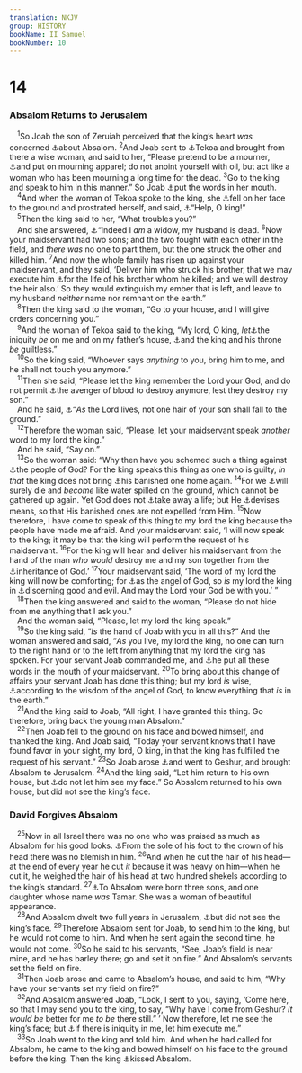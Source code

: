 ```yaml
---
translation: NKJV
group: HISTORY
bookName: II Samuel 
bookNumber: 10
---
```


<div class="title"><h1>14</h1><h3>Absalom Returns to Jerusalem</h3></div>
<span class="verse 2sa_14_1"> <sup>1</sup>So Joab the son of Zeruiah perceived that the king’s heart <i>was</i> concerned <a data-toggle="tooltip" data-placement="bottom" title="Gen. 38:12; 2 Sam. 12:19, 23">⚓</a>about Absalom. </span>
<span class="verse 2sa_14_2"><sup>2</sup>And Joab sent to <a data-toggle="tooltip" data-placement="bottom" title="2 Sam. 13:39">⚓</a>Tekoa and brought from there a wise woman, and said to her, “Please pretend to be a mourner, <a data-toggle="tooltip" data-placement="bottom" title="2 Sam. 23:26; 2 Chr. 11:6; Amos 1:1">⚓</a>and put on mourning apparel; do not anoint yourself with oil, but act like a woman who has been mourning a long time for the dead. </span>
<span class="verse 2sa_14_3"><sup>3</sup>Go to the king and speak to him in this manner.” So Joab <a data-toggle="tooltip" data-placement="bottom" title="Ruth 3:3">⚓</a>put the words in her mouth.<br/></span>
<span class="verse 2sa_14_4"> <sup>4</sup>And when the woman of Tekoa spoke to the king, she <a data-toggle="tooltip" data-placement="bottom" title="Ex. 4:15; 2 Sam. 14:19">⚓</a>fell on her face to the ground and prostrated herself, and said, <a data-toggle="tooltip" data-placement="bottom" title="1 Sam. 20:41; 25:23; 2 Sam. 1:2">⚓</a>“Help, O king!”<br/></span>
<span class="verse 2sa_14_5"> <sup>5</sup>Then the king said to her, “What troubles you?”<br/> And she answered, <a data-toggle="tooltip" data-placement="bottom" title="2 Kin. 6:26, 28">⚓</a>“Indeed I <i>am</i> a widow, my husband is dead. </span>
<span class="verse 2sa_14_6"><sup>6</sup>Now your maidservant had two sons; and the two fought with each other in the field, and <i>there</i> <i>was</i> no one to part them, but the one struck the other and killed him. </span>
<span class="verse 2sa_14_7"><sup>7</sup>And now the whole family has risen up against your maidservant, and they said, ‘Deliver him who struck his brother, that we may execute him <a data-toggle="tooltip" data-placement="bottom" title="(Zech. 7:10)">⚓</a>for the life of his brother whom he killed; and we will destroy the heir also.’ So they would extinguish my ember that is left, and leave to my husband <i>neither</i> name nor remnant on the earth.”<br/></span>
<span class="verse 2sa_14_8"> <sup>8</sup>Then the king said to the woman, “Go to your house, and I will give orders concerning you.”<br/></span>
<span class="verse 2sa_14_9"> <sup>9</sup>And the woman of Tekoa said to the king, “My lord, O king, <i>let</i><a data-toggle="tooltip" data-placement="bottom" title="Num. 35:19; Deut. 19:12, 13">⚓</a>the iniquity <i>be</i> on me and on my father’s house, <a data-toggle="tooltip" data-placement="bottom" title="Gen. 27:13; 43:9; 1 Sam. 25:24; Matt. 27:25">⚓</a>and the king and his throne <i>be</i> guiltless.”<br/></span>
<span class="verse 2sa_14_10"> <sup>10</sup>So the king said, “Whoever says <i>anything</i> to you, bring him to me, and he shall not touch you anymore.”<br/></span>
<span class="verse 2sa_14_11"> <sup>11</sup>Then she said, “Please let the king remember the Lord your God, and do not permit <a data-toggle="tooltip" data-placement="bottom" title="2 Sam. 3:28, 29; 1 Kin. 2:33">⚓</a>the avenger of blood to destroy anymore, lest they destroy my son.”<br/> And he said, <a data-toggle="tooltip" data-placement="bottom" title="Num. 35:19, 21; (Deut. 19:4–10)">⚓</a>“<i>As</i> the Lord lives, not one hair of your son shall fall to the ground.”<br/></span>
<span class="verse 2sa_14_12"> <sup>12</sup>Therefore the woman said, “Please, let your maidservant speak <i>another</i> word to my lord the king.”<br/> And he said, “Say on.”<br/></span>
<span class="verse 2sa_14_13"> <sup>13</sup>So the woman said: “Why then have you schemed such a thing against <a data-toggle="tooltip" data-placement="bottom" title="1 Sam. 14:45; 1 Kin. 1:52; Matt. 10:30; Acts 27:34">⚓</a>the people of God? For the king speaks this thing as one who is guilty, <i>in</i> <i>that</i> the king does not bring <a data-toggle="tooltip" data-placement="bottom" title="Judg. 20:2">⚓</a>his banished one home again. </span>
<span class="verse 2sa_14_14"><sup>14</sup>For we <a data-toggle="tooltip" data-placement="bottom" title="2 Sam. 13:37, 38">⚓</a>will surely die and <i>become</i> like water spilled on the ground, which cannot be gathered up again. Yet God does not <a data-toggle="tooltip" data-placement="bottom" title="Job 30:23; 34:15; (Heb. 9:27)">⚓</a>take away a life; but He <a data-toggle="tooltip" data-placement="bottom" title="Job 34:19; Matt. 22:16; Acts 10:34; Rom. 2:11">⚓</a>devises means, so that His banished ones are not expelled from Him. </span>
<span class="verse 2sa_14_15"><sup>15</sup>Now therefore, I have come to speak of this thing to my lord the king because the people have made me afraid. And your maidservant said, ‘I will now speak to the king; it may be that the king will perform the request of his maidservant. </span>
<span class="verse 2sa_14_16"><sup>16</sup>For the king will hear and deliver his maidservant from the hand of the man <i>who</i> <i>would</i> destroy me and my son together from the <a data-toggle="tooltip" data-placement="bottom" title="Num. 35:15">⚓</a>inheritance of God.’ </span>
<span class="verse 2sa_14_17"><sup>17</sup>Your maidservant said, ‘The word of my lord the king will now be comforting; for <a data-toggle="tooltip" data-placement="bottom" title="Deut. 32:9; 1 Sam. 26:19; 2 Sam. 20:19">⚓</a>as the angel of God, so <i>is</i> my lord the king in <a data-toggle="tooltip" data-placement="bottom" title="1 Sam. 29:9; 2 Sam. 19:27">⚓</a>discerning good and evil. And may the Lord your God be with you.’ ”<br/></span>
<span class="verse 2sa_14_18"> <sup>18</sup>Then the king answered and said to the woman, “Please do not hide from me anything that I ask you.”<br/> And the woman said, “Please, let my lord the king speak.”<br/></span>
<span class="verse 2sa_14_19"> <sup>19</sup>So the king said, “<i>Is</i> the hand of Joab with you in all this?” And the woman answered and said, “<i>As</i> you live, my lord the king, no one can turn to the right hand or to the left from anything that my lord the king has spoken. For your servant Joab commanded me, and <a data-toggle="tooltip" data-placement="bottom" title="1 Kin. 3:9">⚓</a>he put all these words in the mouth of your maidservant. </span>
<span class="verse 2sa_14_20"><sup>20</sup>To bring about this change of affairs your servant Joab has done this thing; but my lord <i>is</i> wise, <a data-toggle="tooltip" data-placement="bottom" title="2 Sam. 14:3">⚓</a>according to the wisdom of the angel of God, to know everything that <i>is</i> in the earth.”<br/></span>
<span class="verse 2sa_14_21"> <sup>21</sup>And the king said to Joab, “All right, I have granted this thing. Go therefore, bring back the young man Absalom.”<br/></span>
<span class="verse 2sa_14_22"> <sup>22</sup>Then Joab fell to the ground on his face and bowed himself, and thanked the king. And Joab said, “Today your servant knows that I have found favor in your sight, my lord, O king, in that the king has fulfilled the request of his servant.” </span>
<span class="verse 2sa_14_23"><sup>23</sup>So Joab arose <a data-toggle="tooltip" data-placement="bottom" title="2 Sam. 14:17; 19:27">⚓</a>and went to Geshur, and brought Absalom to Jerusalem. </span>
<span class="verse 2sa_14_24"><sup>24</sup>And the king said, “Let him return to his own house, but <a data-toggle="tooltip" data-placement="bottom" title="2 Sam. 13:37, 38">⚓</a>do not let him see my face.” So Absalom returned to his own house, but did not see the king’s face.<br/></span>
<div class="title"><h3>David Forgives Absalom</h3></div>
<span class="verse 2sa_14_25"> <sup>25</sup>Now in all Israel there was no one who was praised as much as Absalom for his good looks. <a data-toggle="tooltip" data-placement="bottom" title="Gen. 43:3; 2 Sam. 3:13">⚓</a>From the sole of his foot to the crown of his head there was no blemish in him. </span>
<span class="verse 2sa_14_26"><sup>26</sup>And when he cut the hair of his head—at the end of every year he cut <i>it</i> because it was heavy on him—when he cut it, he weighed the hair of his head at two hundred shekels according to the king’s standard. </span>
<span class="verse 2sa_14_27"><sup>27</sup><a data-toggle="tooltip" data-placement="bottom" title="Deut. 28:35; Job 2:7; Is. 1:6">⚓</a>To Absalom were born three sons, and one daughter whose name <i>was</i> Tamar. She was a woman of beautiful appearance.<br/></span>
<span class="verse 2sa_14_28"> <sup>28</sup>And Absalom dwelt two full years in Jerusalem, <a data-toggle="tooltip" data-placement="bottom" title="2 Sam. 13:1; 18:18">⚓</a>but did not see the king’s face. </span>
<span class="verse 2sa_14_29"><sup>29</sup>Therefore Absalom sent for Joab, to send him to the king, but he would not come to him. And when he sent again the second time, he would not come. </span>
<span class="verse 2sa_14_30"><sup>30</sup>So he said to his servants, “See, Joab’s field is near mine, and he has barley there; go and set it on fire.” And Absalom’s servants set the field on fire.<br/></span>
<span class="verse 2sa_14_31"> <sup>31</sup>Then Joab arose and came to Absalom’s house, and said to him, “Why have your servants set my field on fire?”<br/></span>
<span class="verse 2sa_14_32"> <sup>32</sup>And Absalom answered Joab, “Look, I sent to you, saying, ‘Come here, so that I may send you to the king, to say, “Why have I come from Geshur? <i>It</i> <i>would</i> <i>be</i> better for me <i>to</i> <i>be</i> there still.” ’ Now therefore, let me see the king’s face; but <a data-toggle="tooltip" data-placement="bottom" title="2 Sam. 14:24">⚓</a>if there is iniquity in me, let him execute me.”<br/></span>
<span class="verse 2sa_14_33"> <sup>33</sup>So Joab went to the king and told him. And when he had called for Absalom, he came to the king and bowed himself on his face to the ground before the king. Then the king <a data-toggle="tooltip" data-placement="bottom" title="1 Sam. 20:8; (Prov. 28:13)">⚓</a>kissed Absalom.<br/></span>
